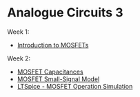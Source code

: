 # Analogue Circuits 3

Week 1:
- [Introduction to MOSFETs](./Week1/IntroMOSFET.md)

Week 2:
- [MOSFET Capacitances](./Week2/Capacitance/MOSFET-Capacitances.md)
- [MOSFET Small-Signal Model](./Week2/Small-Signal-Model/MOSFET-Small-Signal-Model.md)
- [LTSpice - MOSFET Operation Simulation](./Week2/LT-SpiceSimulation/Simulations.md)

